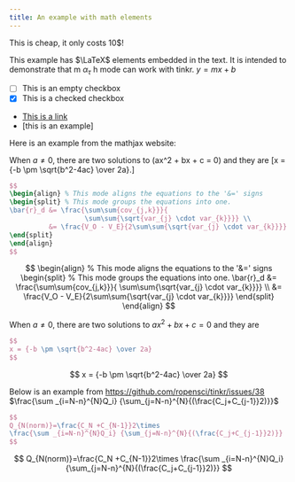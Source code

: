 ```yaml
---
title: An example with math elements
---
```


This is cheap, it only costs 10$!

This example has $\LaTeX$ elements embedded in the
text. It is intended to demonstrate that m $\alpha_\tau$ h
mode can work with tinkr. $y = 
mx + b$

 - [ ] This is an empty checkbox
 - [x] This is a checked checkbox
 - [This is a link](https://ropensci.org)
 - \[this is an example\]

Here is an example from the mathjax website:

When $a \ne 0$, there are two solutions to \(ax^2 + bx + c = 0\) and they are
\[x = {-b \pm \sqrt{b^2-4ac} \over 2a}.\]

```latex
$$
\begin{align} % This mode aligns the equations to the '&=' signs
\begin{split} % This mode groups the equations into one.
\bar{r}_d &= \frac{\sum\sum{cov_{j,k}}}{
                   \sum\sum{\sqrt{var_{j} \cdot var_{k}}}} \\
          &= \frac{V_O - V_E}{2\sum\sum{\sqrt{var_{j} \cdot var_{k}}}}
\end{split}
\end{align}
$$
```

$$
\begin{align} % This mode aligns the equations to the '&=' signs
\begin{split} % This mode groups the equations into one.
\bar{r}_d &= \frac{\sum\sum{cov_{j,k}}}{
                   \sum\sum{\sqrt{var_{j} \cdot var_{k}}}} \\
          &= \frac{V_O - V_E}{2\sum\sum{\sqrt{var_{j} \cdot var_{k}}}}
\end{split}
\end{align}
$$

When $a \ne 0$, there are two solutions to $ax^2 + bx + c = 0$ and they are

```latex
$$
x = {-b \pm \sqrt{b^2-4ac} \over 2a}
$$
```


$$
x = {-b \pm \sqrt{b^2-4ac} \over 2a}
$$

Below is an example from https://github.com/ropensci/tinkr/issues/38
$\frac{\sum _{i=N-n}^{N}Q_i} {\sum_{j=N-n}^{N}{(\frac{C_j+C_{j-1}}2)}}$

```latex
$$
Q_{N(norm)}=\frac{C_N +C_{N-1}}2\times 
\frac{\sum _{i=N-n}^{N}Q_i} {\sum_{j=N-n}^{N}{(\frac{C_j+C_{j-1}}2)}}
$$
```

$$
Q_{N(norm)}=\frac{C_N +C_{N-1}}2\times 
\frac{\sum _{i=N-n}^{N}Q_i} {\sum_{j=N-n}^{N}{(\frac{C_j+C_{j-1}}2)}}
$$
